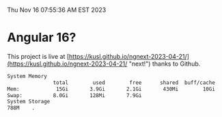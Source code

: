 Thu Nov 16 07:55:36 AM EST 2023

# Angular 16?


This project is live at [https://kusl.github.io/ngnext-2023-04-21/](https://kusl.github.io/ngnext-2023-04-21/ "next!") thanks to Github.

```bash
System Memory
               total        used        free      shared  buff/cache   available
Mem:            15Gi       3.9Gi       2.1Gi       430Mi        10Gi        11Gi
Swap:          8.0Gi       128Mi       7.9Gi
System Storage
788M	.
